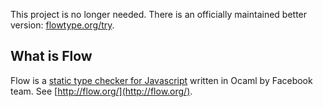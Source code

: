 This project is no longer needed. There is an officially maintained better version: [flowtype.org/try](https://flowtype.org/try/).

## What is Flow

Flow is a [static type checker for Javascript](http://flowtype.org/) written in Ocaml by Facebook team. See [http://flow.org/](http://flow.org/).
